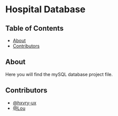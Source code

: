 # Hospital Database

## Table of Contents

- [About](#about)
- [Contributors](#contributors)

## About <a name = "about"></a>

Here you will find the mySQL database project file.

## Contributors <a name = "contributors"></a>

- [@hxvry-ux](https://github.com/hxvry-ux)
- [@Lou](#)